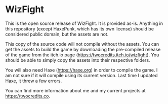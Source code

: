 # WizFight
This is the open source release of WizFight. It is provided as-is. Anything in this repository (except HaxePunk, which has its own license) should be considered public domain, but the assets are not.

This copy of the source code will not compile without the assets. You can get the assets to build the game by downloading the pre-compiled release of the game from the itch.io page (https://twocredits.itch.io/wizfight). You should be able to simply copy the assets into their respective folders.

You will also need Haxe (https://haxe.org) in order to compile the game. I am not sure if it will compile using its current version. Last time I updated Haxe, it threw a few errors.

You can find more information about me and my current projects at https://twocredits.co.